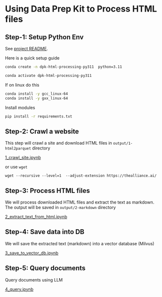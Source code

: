 # Using Data Prep Kit to Process HTML files

## Step-1: Setup Python Env

See [project README](../../../README.md#create-a-virtual-environment).

Here is a quick setup guide

```bash
conda create -n dpk-html-processing-py311  python=3.11

conda activate dpk-html-processing-py311
```

If on linux do this

```bash
conda install -y gcc_linux-64
conda install -y gxx_linux-64
```

Install modules

```bash
pip install -r requirements.txt 
```


## Step-2: Crawl a website

This step will crawl a site and download HTML files in `output/1-html2parquet` directory

[1_crawl_site.ipynb](1_crawl_site.ipynb)

or use `wget`

`wget --recursive --level=1  --adjust-extension https://thealliance.ai/`

## Step-3: Process HTML files

We will process downloaded HTML files and extract the text as markdown.  The output will be saved in `output/2-markdown` directory

[2_extract_text_from_html.ipynb](2_extract_text_from_html.ipynb)

## Step-4: Save data into DB

We will save the extracted text (markdown) into a vector database (Milvus)

[3_save_to_vector_db.ipynb](3_save_to_vector_db.ipynb)

## Step-5: Query documents

Query documents using LLM

[4_query.ipynb](4_query.ipynb)